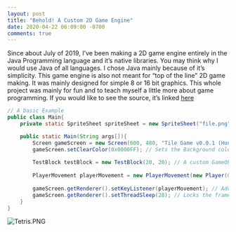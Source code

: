 ```yaml
---
layout: post
title: "Behold! A Custom 2D Game Engine"
date: 2020-04-22 06:09:00 -0700
comments: true
---
```


Since about July of 2019, I’ve been making a 2D game engine entirely in the Java Programming language and it’s native libraries. You may think why I would use Java of all languages. I chose Java mainly because of it’s simplicity. This game engine is also not meant for “top of the line” 2D game making. It was mainly designed for simple 8 or 16 bit graphics. This whole project was mainly for fun and to teach myself a little more about game programming. If you would like to see the source, it’s linked [here](https://github.com/JudgeGlass/JGameEngine)

```java
// A basic Example
public class Main{
    private static SpriteSheet spriteSheet = new SpriteSheet("file.png");

    public static Main(String args[]){
        Screen gameScreen = new Screen(600, 480, "Tile Game v0.0.1 (Hunter Wilcox)"); // Makes the main window with renderer
        gameScreen.setClearColor(0x0000FF); // Sets the Background color to blue
        
        TestBlock testBlock = new TestBlock(20, 20); // A custom GameObject that renders a block
        
        PlayerMovement playerMovement = new PlayerMovement(new Player(0, 0)); // A custom GameObject that spawns a player
        
        gameScreen.getRenderer().setKeyListener(playerMovement); // Adds a KeyListener to the renderer
        gameScreen.getRenderer().setThreadSleep(28); // Locks the frame rate to 30 FPS
    }
}
```

![Tetris.PNG](https://www.zicron.net/images/Tetris.png "Tetris Example")
